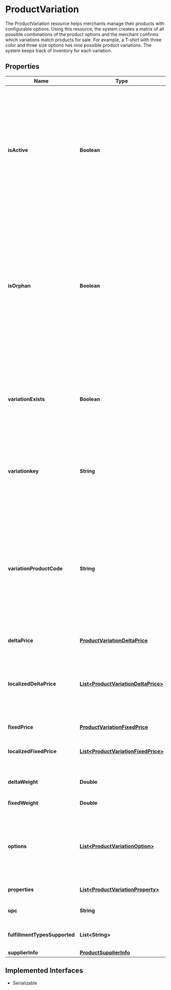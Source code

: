 

# ProductVariation

The ProductVariation resource helps merchants manage their products with configurable options. Using this resource, the system creates a matrix of all possible combinations of the product options and the merchant confirms which variations match products for sale. For example, a T-shirt with three color and three size options has nine possible product variations. The system keeps track of inventory for each variation.

## Properties

| Name | Type | Description | Notes |
|------------ | ------------- | ------------- | -------------|
|**isActive** | **Boolean** | If true, the merchant accepts the variation generated from the configurable options as a product offering. If IsActive is false then the product variation is not for sale--either because it was never a product offering or it was permanently dropped. IsActive is not intended for temporary unavailability. Default is false. |  [optional] |
|**isOrphan** | **Boolean** | If true, the variation is no longer possible. The system sets IsOrphan to true when the merchant has changed something to make this variation impossible. For example, if the merchant stopped selling all \&quot;small\&quot; shirts, all product variations with the \&quot;small\&quot; option are set to IsOrphan. System-supplied and read-only. |  [optional] |
|**variationExists** | **Boolean** | If true, the product variation exists. When the merchant sets IsActive to true, the system sets VariationExists to true and creates a Variation Key as a unique identifier for this variation. System-supplied and read-only. |  [optional] |
|**variationkey** | **String** | Unique identifier for a single variation (\&quot;small\&quot; + \&quot;red\&quot; + \&quot;short-sleeved\&quot;). System-supplied and read-only. |  [optional] |
|**variationProductCode** | **String** | Descriptive code to refer to a single variation. Typically this is a sequence appended to the base ProduceCode. A merchant can create this code to easily recognize a product variation. By default, the system creates this code by appending a number to the base product. After the merchant supplies this code, it becomes read-only. |  [optional] |
|**deltaPrice** | [**ProductVariationDeltaPrice**](ProductVariationDeltaPrice.md) |  |  [optional] |
|**localizedDeltaPrice** | [**List&lt;ProductVariationDeltaPrice&gt;**](ProductVariationDeltaPrice.md) | How much more the variation costs above the cost of the base product. If the price of the base product changes, this price is adjusted accordingly.  This collection allows for multiple currencies. |  [optional] |
|**fixedPrice** | [**ProductVariationFixedPrice**](ProductVariationFixedPrice.md) |  |  [optional] |
|**localizedFixedPrice** | [**List&lt;ProductVariationFixedPrice&gt;**](ProductVariationFixedPrice.md) | Price of the variation using fixed per currency  This collection allows for multiple currencies. |  [optional] |
|**deltaWeight** | **Double** | Weight of the product with this variation. |  [optional] |
|**fixedWeight** | **Double** | Fixed weight of the product with this variation. |  [optional] |
|**options** | [**List&lt;ProductVariationOption&gt;**](ProductVariationOption.md) | List of values for this product variation: such as \&quot;small, \&quot;red.. these are read only here as the variationKey defines the values \&quot; |  [optional] |
|**properties** | [**List&lt;ProductVariationProperty&gt;**](ProductVariationProperty.md) | List of properties specific to this variation |  [optional] |
|**upc** | **String** | Price Lookup Unit code for the product |  [optional] |
|**fulfillmentTypesSupported** | **List&lt;String&gt;** | Indicates the fulfillment types the product supports. |  [optional] |
|**supplierInfo** | [**ProductSupplierInfo**](ProductSupplierInfo.md) |  |  [optional] |


## Implemented Interfaces

* Serializable


